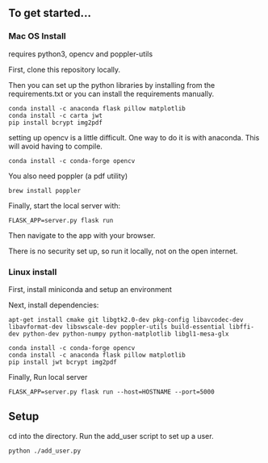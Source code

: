## To get started...

### Mac OS Install

requires python3, opencv and poppler-utils

First, clone this repository locally.

Then you can set up the python libraries by installing from the requirements.txt or you can install the requirements manually.


```
conda install -c anaconda flask pillow matplotlib
conda install -c carta jwt
pip install bcrypt img2pdf
```

setting up opencv is a little difficult. One way to do it is with anaconda. This will avoid having to compile.


```
conda install -c conda-forge opencv
```

You also need poppler (a pdf utility)

```
brew install poppler 
```

Finally, start the local server with:

```
FLASK_APP=server.py flask run
```

Then navigate to the app with your browser.


There is no security set up, so run it locally, not on the open internet.

### Linux install

First, install miniconda and setup an environment

Next, install dependencies:

```
apt-get install cmake git libgtk2.0-dev pkg-config libavcodec-dev libavformat-dev libswscale-dev poppler-utils build-essential libffi-dev python-dev python-numpy python-matplotlib libgl1-mesa-glx
```

```
conda install -c conda-forge opencv
conda install -c anaconda flask pillow matplotlib 
pip install jwt bcrypt img2pdf
```

Finally, Run local server

```
FLASK_APP=server.py flask run --host=HOSTNAME --port=5000
```

## Setup

cd into the directory. Run the add_user script to set up a user.
```
python ./add_user.py
```

